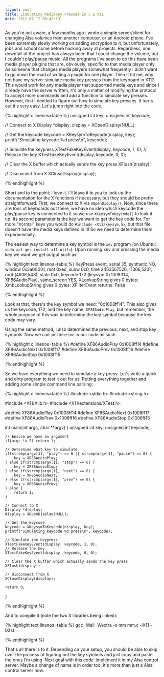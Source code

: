 ```yaml
---
layout: post
title: Simulating Mediakey Presses in C & X11
date: 2012-07-12 00:42:19
---
```


As you're not aware, a few months ago I wrote a simple server/client for changing Alsa volumes from another computer, or an Android phone. I've been extremely slowly working on adding encryption to it, but unfortunately, jobs and school come before hacking away at projects. Regardless, one downfall of the project has always been that I could change the volume, but I couldn't play/pause music. All the programs I've seen to do this have been media player plugins that are, obviously, specific to that media player only. As someone that changes media players somewhat frequently I didn't want to go down the road of writing a plugin for one player. Then it hit me, why not have my server simulate media key presses from the keyboard in X11? This would work for any media player that supported media keys and since I already have the server written, it's only a matter of modifying the protocol to accept more commands and add a function to simulate  key presses. However, first I needed to figure out how to simulate key presses. It turns out it's very easy. Let's jump right into the code.

<!--more-->

{% highlight c linenos=table %}
unsigned int key;
unsigned int keycode;

// Connect to X
Display *display;
display = XOpenDisplay(NULL);

// Get the keycode
keycode = XKeysymToKeycode(display, key);
printf("Simulating keycode %d press\n", keycode);

// Simulate the keypress
XTestFakeKeyEvent(display, keycode, 1, 0);
// Release the key
XTestFakeKeyEvent(display, keycode, 0, 0);

// Clear the X buffer which actually sends the key press
XFlush(display);

// Disconnect from X
XCloseDisplay(display);

{% endhighlight %}

Short and to the point; I love it. I'll leave it to you to look up the documentation for the X functions if necessary, but they should be pretty straightforward. First, we connect to X via <code>XOpenDisplay()</code>. Now, since there are tons of keyboards out there, we have no idea which keycode the play/pause key is connected to it so we use <code>XKeysymToKeycode()</code> to look it up. Its second parameter is the key we want to get the key code for. For more "normal" keys you would do <code>#include &lt;X11/keysym.h&gt;</code>, but that file doesn't have the media keys defined in it! So we need to determine them experimentally.

The easiest way to determine a key symbol is the <code>xev</code> program (on Ubuntu: <code>sudo apt-get install x11-utils</code>).  Upon running xev and pressing the media key we want we get output such as:


{% highlight text linenos=table %}
KeyPress event, serial 35, synthetic NO, window 0x3a00001,
    root 0xed, subw 0x0, time 2453567526, (1306,520), root:(4908,543),
    state 0x0, keycode 172 (keysym 0x1008ff14, XF86AudioPlay), same_screen YES,
    XLookupString gives 0 bytes:
    XmbLookupString gives 0 bytes:
    XFilterEvent returns: False

{% endhighlight %}

Look at that, there's the key symbol we need: "0x1008ff14". This also gives us the keycode, 172, and the key name, <code>XF86AudioPlay</code>, but remember, the whole purpose of this was to determine the key symbol because the key code may vary.

Using the same method, I also determined the previous, next, and stop key symbols. Now we can just <code>#define</code> in our code as such:


{% highlight c linenos=table %}
#define XF86AudioPlay 0x1008ff14
#define XF86AudioNext 0x1008ff17
#define XF86AudioPrev 0x1008ff16
#define XF86AudioStop 0x1008ff15

{% endhighlight %}

So we have everything we need to simulate a key press. Let's write a quick and dirty program to test it out for us. Putting everything together and adding some simple command line parsing:


{% highlight c linenos=table %}
#include <stdio.h>
#include <string.h>

#include <X11/Xlib.h>
#include <X11/extensions/XTest.h>

#define XF86AudioPlay 0x1008ff14
#define XF86AudioNext 0x1008ff17
#define XF86AudioPrev 0x1008ff16
#define XF86AudioStop 0x1008ff15

int main(int argc, char **argv) {
    unsigned int key;
    unsigned int keycode;

    // Ensure we have an argument
    if(argc != 2) return 1;

    // Determine what key to simulate
    if(strcmp(argv[1], "play") == 0 || strcmp(argv[1], "pause") == 0) {
        key = XF86AudioPlay;
    } else if(strcmp(argv[1], "stop") == 0) {
        key = XF86AudioStop;
    } else if(strcmp(argv[1], "next") == 0) {
        key = XF86AudioNext;
    } else if(strcmp(argv[1], "prev") == 0) {
        key = XF86AudioPrev;
    } else {
        return 1;
    }

    // Connect to X
    Display *display;
    display = XOpenDisplay(NULL);

    // Get the keycode
    keycode = XKeysymToKeycode(display, key);
    printf("Simulating keycode %d press\n", keycode);

    // Simulate the keypress
    XTestFakeKeyEvent(display, keycode, 1, 0);
    // Release the key
    XTestFakeKeyEvent(display, keycode, 0, 0);

    // Clear the X buffer which actually sends the key press
    XFlush(display);

    // Disconnect from X
    XCloseDisplay(display);

    return 0;
}

{% endhighlight %}

And to compile it (note the two X libraries being linked):

{% highlight text linenos=table %}
gcc -Wall -Wextra -o mm mm.c -lX11 -lXtst

{% endhighlight %}

That's all there is to it. Depending on your setup, you should be able to skip over the process of figuring out the key symbols and just copy and paste the ones I'm using. Next goal with this code: implement it in my Alsa control server. Maybe a change of name is in order too; it's more than just a Alsa control server now.
